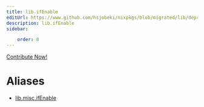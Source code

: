 ```yaml
---
title: lib.ifEnable
editUrl: https://www.github.com/hsjobeki/nixpkgs/blob/migrated/lib/deprecated.nix#L47C14
description: lib.ifEnable
sidebar:

    order: 8
---
```


<a href="https://www.github.com/hsjobeki/nixpkgs/blob/migrated/lib/deprecated.nix#L47C14">Contribute Now!</a>


# Aliases

- [lib.misc.ifEnable](/nix-doc-comments/reference/lib/misc/lib-misc-ifenable)


